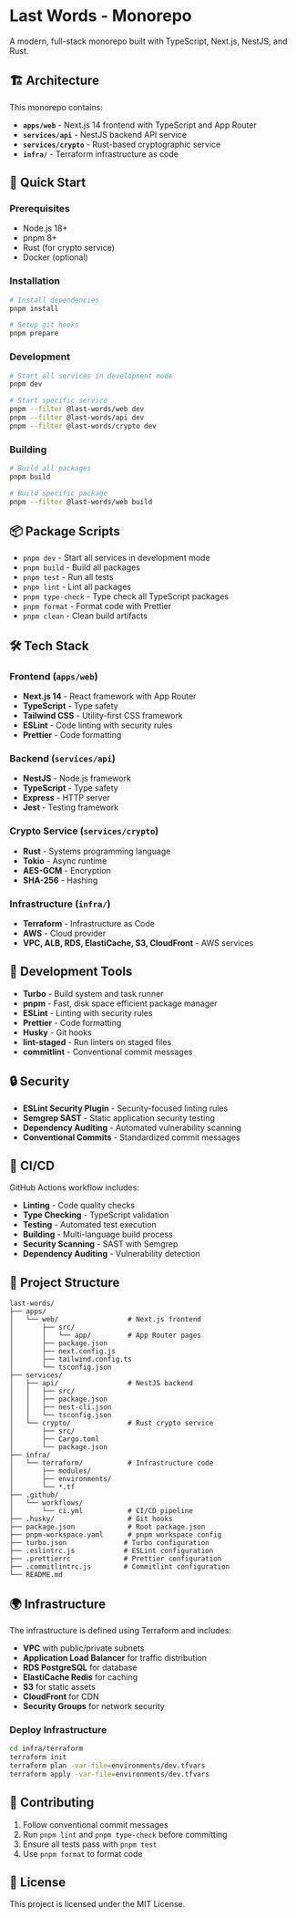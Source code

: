 # Last Words - Monorepo

A modern, full-stack monorepo built with TypeScript, Next.js, NestJS, and Rust.

## 🏗️ Architecture

This monorepo contains:

- **`apps/web`** - Next.js 14 frontend with TypeScript and App Router
- **`services/api`** - NestJS backend API service
- **`services/crypto`** - Rust-based cryptographic service
- **`infra/`** - Terraform infrastructure as code

## 🚀 Quick Start

### Prerequisites

- Node.js 18+
- pnpm 8+
- Rust (for crypto service)
- Docker (optional)

### Installation

```bash
# Install dependencies
pnpm install

# Setup git hooks
pnpm prepare
```

### Development

```bash
# Start all services in development mode
pnpm dev

# Start specific service
pnpm --filter @last-words/web dev
pnpm --filter @last-words/api dev
pnpm --filter @last-words/crypto dev
```

### Building

```bash
# Build all packages
pnpm build

# Build specific package
pnpm --filter @last-words/web build
```

## 📦 Package Scripts

- `pnpm dev` - Start all services in development mode
- `pnpm build` - Build all packages
- `pnpm test` - Run all tests
- `pnpm lint` - Lint all packages
- `pnpm type-check` - Type check all TypeScript packages
- `pnpm format` - Format code with Prettier
- `pnpm clean` - Clean build artifacts

## 🛠️ Tech Stack

### Frontend (`apps/web`)
- **Next.js 14** - React framework with App Router
- **TypeScript** - Type safety
- **Tailwind CSS** - Utility-first CSS framework
- **ESLint** - Code linting with security rules
- **Prettier** - Code formatting

### Backend (`services/api`)
- **NestJS** - Node.js framework
- **TypeScript** - Type safety
- **Express** - HTTP server
- **Jest** - Testing framework

### Crypto Service (`services/crypto`)
- **Rust** - Systems programming language
- **Tokio** - Async runtime
- **AES-GCM** - Encryption
- **SHA-256** - Hashing

### Infrastructure (`infra/`)
- **Terraform** - Infrastructure as Code
- **AWS** - Cloud provider
- **VPC, ALB, RDS, ElastiCache, S3, CloudFront** - AWS services

## 🔧 Development Tools

- **Turbo** - Build system and task runner
- **pnpm** - Fast, disk space efficient package manager
- **ESLint** - Linting with security rules
- **Prettier** - Code formatting
- **Husky** - Git hooks
- **lint-staged** - Run linters on staged files
- **commitlint** - Conventional commit messages

## 🔒 Security

- **ESLint Security Plugin** - Security-focused linting rules
- **Semgrep SAST** - Static application security testing
- **Dependency Auditing** - Automated vulnerability scanning
- **Conventional Commits** - Standardized commit messages

## 🚀 CI/CD

GitHub Actions workflow includes:

- **Linting** - Code quality checks
- **Type Checking** - TypeScript validation
- **Testing** - Automated test execution
- **Building** - Multi-language build process
- **Security Scanning** - SAST with Semgrep
- **Dependency Auditing** - Vulnerability detection

## 📁 Project Structure

```
last-words/
├── apps/
│   └── web/                 # Next.js frontend
│       ├── src/
│       │   └── app/         # App Router pages
│       ├── package.json
│       ├── next.config.js
│       ├── tailwind.config.ts
│       └── tsconfig.json
├── services/
│   ├── api/                 # NestJS backend
│   │   ├── src/
│   │   ├── package.json
│   │   ├── nest-cli.json
│   │   └── tsconfig.json
│   └── crypto/              # Rust crypto service
│       ├── src/
│       ├── Cargo.toml
│       └── package.json
├── infra/
│   └── terraform/           # Infrastructure code
│       ├── modules/
│       ├── environments/
│       └── *.tf
├── .github/
│   └── workflows/
│       └── ci.yml           # CI/CD pipeline
├── .husky/                  # Git hooks
├── package.json             # Root package.json
├── pnpm-workspace.yaml      # pnpm workspace config
├── turbo.json              # Turbo configuration
├── .eslintrc.js            # ESLint configuration
├── .prettierrc             # Prettier configuration
├── .commitlintrc.js        # Commitlint configuration
└── README.md
```

## 🌍 Infrastructure

The infrastructure is defined using Terraform and includes:

- **VPC** with public/private subnets
- **Application Load Balancer** for traffic distribution
- **RDS PostgreSQL** for database
- **ElastiCache Redis** for caching
- **S3** for static assets
- **CloudFront** for CDN
- **Security Groups** for network security

### Deploy Infrastructure

```bash
cd infra/terraform
terraform init
terraform plan -var-file=environments/dev.tfvars
terraform apply -var-file=environments/dev.tfvars
```

## 🤝 Contributing

1. Follow conventional commit messages
2. Run `pnpm lint` and `pnpm type-check` before committing
3. Ensure all tests pass with `pnpm test`
4. Use `pnpm format` to format code

## 📄 License

This project is licensed under the MIT License.
